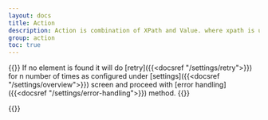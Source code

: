 ```yaml
---
layout: docs
title: Action
description: Action is combination of XPath and Value. where xpath is used to find the [DOM](https://developer.mozilla.org/en-US/docs/Web/API/Document_Object_Model) element in page. If found element is `select`, `textarea`, `input` it requires extra parameter that is value to be filled or else it will trigger click on found element.
group: action
toc: true
---
```


{{<callout warning>}}
If no element is found it will do [retry]({{<docsref "/settings/retry">}}) for n number of times as configured under [settings]({{<docsref "/settings/overview">}}) screen and proceed with [error handling]({{<docsref "/settings/error-handling">}}) method.
{{</callout>}}

{{<img action.png>}}